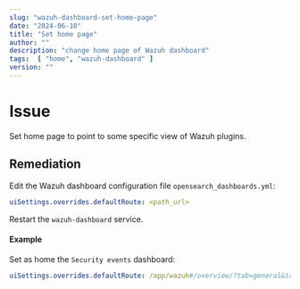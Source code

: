```yaml
---
slug: "wazuh-dashboard-set-home-page"
date: "2024-06-10"
title: "Set home page"
author: ""
description: "change home page of Wazuh dashboard"
tags:  [ "home", "wazuh-dashboard" ]
version: ""
---
```


# Issue
Set home page to point to some specific view of Wazuh plugins.

## Remediation

Edit the Wazuh dashboard configuration file `opensearch_dashboards.yml`:

```yml
uiSettings.overrides.defaultRoute: <path_url>
```

Restart the `wazuh-dashboard` service.

#### Example

Set as home the `Security events` dashboard:

```yml
uiSettings.overrides.defaultRoute: /app/wazuh#/overview/?tab=general&tabView=panels
```
